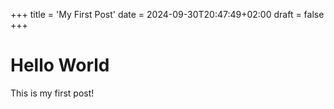 +++
title = 'My First Post'
date = 2024-09-30T20:47:49+02:00
draft = false
+++

# Hello World

This is my first post!
